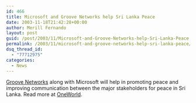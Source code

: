 ```yaml
---
id: 466
title: Microsoft and Groove Networks help Sri Lanka Peace
date: 2003-11-18T21:42:28+00:00
author: Merill Fernando
layout: post
guid: /post/2003/11/Microsoft-and-Groove-Networks-help-Sri-Lanka-Peace.aspx
permalink: /2003/11/microsoft-and-groove-networks-help-sri-lanka-peace/
dsq_thread_id:
  - "77712975"
categories:
  - News
---
```

<body xmlns="http://www.w3.org/1999/xhtml">
    <div class="Section1">
        <p>
            <a href="http://www.groove.net/">Groove Networks</a> along with Microsoft will help
            in promoting peace and improving communication between the major stakeholders for
            peace in Sri Lanka. Read more at <a href="http://southasia.oneworld.net/article/view/73045/1/">OneWorld</a>.
        </p>
    </div>
</body>